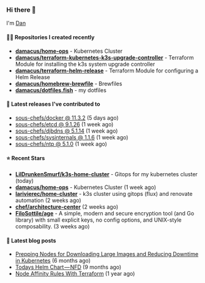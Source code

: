

### Hi there 👋

I'm [Dan](https://medium.com/@dan.m.webb)

#### 👨‍💻 Repositories I created recently
- **[damacus/home-ops](https://github.com/damacus/home-ops)** - Kubernetes Cluster
- **[damacus/terraform-kubernetes-k3s-upgrade-controller](https://github.com/damacus/terraform-kubernetes-k3s-upgrade-controller)** - Terraform Module for installing the k3s system upgrade controller
- **[damacus/terraform-helm-release](https://github.com/damacus/terraform-helm-release)** - Terraform Module for configuring a Helm Release
- **[damacus/homebrew-brewfile](https://github.com/damacus/homebrew-brewfile)** - Brewfiles
- **[damacus/dotfiles.fish](https://github.com/damacus/dotfiles.fish)** - my dotfiles

#### 🚀 Latest releases I've contributed to


- [sous-chefs/docker @ 11.3.2](https://github.com/sous-chefs/docker/releases/tag/11.3.2) (5 days ago)
- [sous-chefs/etcd @ 9.1.26](https://github.com/sous-chefs/etcd/releases/tag/9.1.26) (1 week ago)
- [sous-chefs/djbdns @ 5.1.14](https://github.com/sous-chefs/djbdns/releases/tag/5.1.14) (1 week ago)
- [sous-chefs/sysinternals @ 1.1.6](https://github.com/sous-chefs/sysinternals/releases/tag/1.1.6) (1 week ago)
- [sous-chefs/ntp @ 5.1.0](https://github.com/sous-chefs/ntp/releases/tag/5.1.0) (1 week ago)

#### ⭐ Recent Stars


- **[LilDrunkenSmurf/k3s-home-cluster](https://github.com/LilDrunkenSmurf/k3s-home-cluster)** - Gitops for my kubernetes cluster (today)
- **[damacus/home-ops](https://github.com/damacus/home-ops)** - Kubernetes Cluster (1 week ago)
- **[larivierec/home-cluster](https://github.com/larivierec/home-cluster)** - k3s cluster using gitops (flux) and renovate automation (2 weeks ago)
- **[chef/architecture-center](https://github.com/chef/architecture-center)** (2 weeks ago)
- **[FiloSottile/age](https://github.com/FiloSottile/age)** - A simple, modern and secure encryption tool (and Go library) with small explicit keys, no config options, and UNIX-style composability. (3 weeks ago)

#### 📄 Latest blog posts
- [Prepping Nodes for Downloading Large Images and Reducing Downtime in Kubernetes](https://medium.com/@dan.m.webb/prepping-nodes-for-downloading-large-images-and-reducing-downtime-in-kubernetes-551ead53f0?source=rss-bbba9c670f6e------2) (6 months ago)
- [Todays Helm Chart — NFD](https://medium.com/@dan.m.webb/todays-helm-chart-nfd-efe64f156edd?source=rss-bbba9c670f6e------2) (9 months ago)
- [Node Affinity Rules With Terraform](https://awstip.com/node-affinity-rules-with-terraform-a0766e0bb1da?source=rss-bbba9c670f6e------2) (1 year ago)
